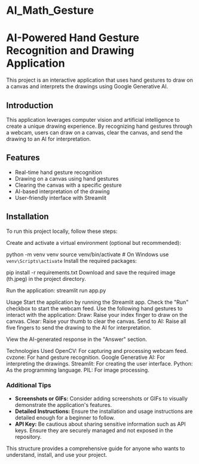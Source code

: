 # AI_Math_Gesture
# AI-Powered Hand Gesture Recognition and Drawing Application

This project is an interactive application that uses hand gestures to draw on a canvas and interprets the drawings using Google Generative AI.

## Introduction
This application leverages computer vision and artificial intelligence to create a unique drawing experience. By recognizing hand gestures through a webcam, users can draw on a canvas, clear the canvas, and send the drawing to an AI for interpretation.

## Features
- Real-time hand gesture recognition
- Drawing on a canvas using hand gestures
- Clearing the canvas with a specific gesture
- AI-based interpretation of the drawing
- User-friendly interface with Streamlit

## Installation
To run this project locally, follow these steps:


Create and activate a virtual environment (optional but recommended):

python -m venv venv
source venv/bin/activate  # On Windows use `venv\Scripts\activate`
Install the required packages:


pip install -r requirements.txt
Download and save the required image (th.jpeg) in the project directory.


Run the application:
streamlit run app.py


Usage
Start the application by running the Streamlit app.
Check the "Run" checkbox to start the webcam feed.
Use the following hand gestures to interact with the application:
Draw: Raise your index finger to draw on the canvas.
Clear: Raise your thumb to clear the canvas.
Send to AI: Raise all five fingers to send the drawing to the AI for interpretation.


View the AI-generated response in the "Answer" section.

Technologies Used
OpenCV: For capturing and processing webcam feed.
cvzone: For hand gesture recognition.
Google Generative AI: For interpreting the drawings.
Streamlit: For creating the user interface.
Python: As the programming language.
PIL: For image processing.   



### Additional Tips
- **Screenshots or GIFs:** Consider adding screenshots or GIFs to visually demonstrate the application's features.
- **Detailed Instructions:** Ensure the installation and usage instructions are detailed enough for a beginner to follow.
- **API Key:** Be cautious about sharing sensitive information such as API keys. Ensure they are securely managed and not exposed in the repository.

This structure provides a comprehensive guide for anyone who wants to understand, install, and use your project.

